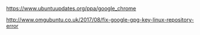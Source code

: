 https://www.ubuntuupdates.org/ppa/google_chrome

http://www.omgubuntu.co.uk/2017/08/fix-google-gpg-key-linux-repository-error
